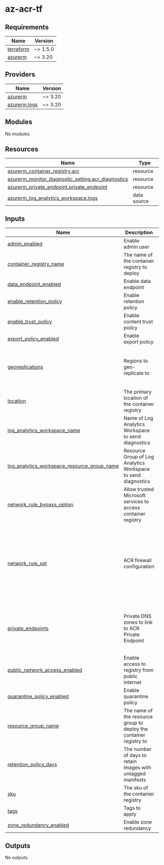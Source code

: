 # az-acr-tf
<!-- BEGIN_TF_DOCS -->
## Requirements

| Name | Version |
|------|---------|
| <a name="requirement_terraform"></a> [terraform](#requirement\_terraform) | ~> 1.5.0 |
| <a name="requirement_azurerm"></a> [azurerm](#requirement\_azurerm) | ~> 3.20 |

## Providers

| Name | Version |
|------|---------|
| <a name="provider_azurerm"></a> [azurerm](#provider\_azurerm) | ~> 3.20 |
| <a name="provider_azurerm.logs"></a> [azurerm.logs](#provider\_azurerm.logs) | ~> 3.20 |

## Modules

No modules.

## Resources

| Name | Type |
|------|------|
| [azurerm_container_registry.acr](https://registry.terraform.io/providers/hashicorp/azurerm/latest/docs/resources/container_registry) | resource |
| [azurerm_monitor_diagnostic_setting.acr_diagnostics](https://registry.terraform.io/providers/hashicorp/azurerm/latest/docs/resources/monitor_diagnostic_setting) | resource |
| [azurerm_private_endpoint.private_endpoint](https://registry.terraform.io/providers/hashicorp/azurerm/latest/docs/resources/private_endpoint) | resource |
| [azurerm_log_analytics_workspace.logs](https://registry.terraform.io/providers/hashicorp/azurerm/latest/docs/data-sources/log_analytics_workspace) | data source |

## Inputs

| Name | Description | Type | Default | Required |
|------|-------------|------|---------|:--------:|
| <a name="input_admin_enabled"></a> [admin\_enabled](#input\_admin\_enabled) | Enable admin user | `bool` | `false` | no |
| <a name="input_container_registry_name"></a> [container\_registry\_name](#input\_container\_registry\_name) | The name of the container registry to deploy | `string` | n/a | yes |
| <a name="input_data_endpoint_enabled"></a> [data\_endpoint\_enabled](#input\_data\_endpoint\_enabled) | Enable data endpoint | `bool` | `false` | no |
| <a name="input_enable_retention_policy"></a> [enable\_retention\_policy](#input\_enable\_retention\_policy) | Enable retention policy | `bool` | `true` | no |
| <a name="input_enable_trust_policy"></a> [enable\_trust\_policy](#input\_enable\_trust\_policy) | Enable content trust policy | `bool` | `true` | no |
| <a name="input_export_policy_enabled"></a> [export\_policy\_enabled](#input\_export\_policy\_enabled) | Enable export policy | `bool` | `false` | no |
| <a name="input_georeplications"></a> [georeplications](#input\_georeplications) | Regions to geo-replicate to | <pre>list(object(<br>    {<br>      location                = string<br>      zone_redundancy_enabled = bool<br>    }<br>  ))</pre> | `[]` | no |
| <a name="input_location"></a> [location](#input\_location) | The primary location of the container registry | `string` | n/a | yes |
| <a name="input_log_analytics_workspace_name"></a> [log\_analytics\_workspace\_name](#input\_log\_analytics\_workspace\_name) | Name of Log Analytics Workspace to send diagnostics | `string` | n/a | yes |
| <a name="input_log_analytics_workspace_resource_group_name"></a> [log\_analytics\_workspace\_resource\_group\_name](#input\_log\_analytics\_workspace\_resource\_group\_name) | Resource Group of Log Analytics Workspace to send diagnostics | `string` | n/a | yes |
| <a name="input_network_rule_bypass_option"></a> [network\_rule\_bypass\_option](#input\_network\_rule\_bypass\_option) | Allow trusted Microsoft services to access container registry | `string` | `"AzureServices"` | no |
| <a name="input_network_rule_set"></a> [network\_rule\_set](#input\_network\_rule\_set) | ACR firewall configuration | <pre>object({<br>    default_action = optional(string, "Deny")<br>    ip_rules = optional(list(object({<br>      action   = optional(string, "Allow")<br>      ip_range = string<br>    })), [])<br>    virtual_network_rules = optional(list(object({<br>      action    = optional(string, "Allow")<br>      subnet_id = string<br>    })), [])<br>  })</pre> | `{}` | no |
| <a name="input_private_endpoints"></a> [private\_endpoints](#input\_private\_endpoints) | Private DNS zones to link to ACR Private Endpoint | <pre>list(object({<br>    name                            = string<br>    location                        = string<br>    subnet_id                       = string<br>    private_service_connection_name = string<br>    private_dns_zone_ids            = list(string)<br>  }))</pre> | `[]` | no |
| <a name="input_public_network_access_enabled"></a> [public\_network\_access\_enabled](#input\_public\_network\_access\_enabled) | Enable access to registry from public internet | `bool` | `false` | no |
| <a name="input_quarantine_policy_enabled"></a> [quarantine\_policy\_enabled](#input\_quarantine\_policy\_enabled) | Enable quarantine policy | `bool` | `false` | no |
| <a name="input_resource_group_name"></a> [resource\_group\_name](#input\_resource\_group\_name) | The name of the resource group to deploy the container registry to | `string` | n/a | yes |
| <a name="input_retention_policy_days"></a> [retention\_policy\_days](#input\_retention\_policy\_days) | The number of days to retain images with untagged manifests | `number` | `7` | no |
| <a name="input_sku"></a> [sku](#input\_sku) | The sku of the container registry | `string` | `"Standard"` | no |
| <a name="input_tags"></a> [tags](#input\_tags) | Tags to apply | `map(string)` | n/a | yes |
| <a name="input_zone_redundancy_enabled"></a> [zone\_redundancy\_enabled](#input\_zone\_redundancy\_enabled) | Enable zone redundancy | `bool` | `false` | no |

## Outputs

No outputs.
<!-- END_TF_DOCS -->
